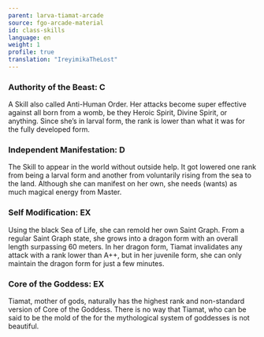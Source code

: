 ```yaml
---
parent: larva-tiamat-arcade
source: fgo-arcade-material
id: class-skills
language: en
weight: 1
profile: true
translation: "IreyimikaTheLost"
---
```


### Authority of the Beast: C

A Skill also called Anti-Human Order.
Her attacks become super effective against all born from a womb, be they Heroic Spirit, Divine Spirit, or anything.
Since she’s in larval form, the rank is lower than what it was for the fully developed form.

### Independent Manifestation: D

The Skill to appear in the world without outside help.
It got lowered one rank from being a larval form and another from voluntarily rising from the sea to the land. Although she can manifest on her own, she needs (wants) as much magical energy from Master.

### Self Modification: EX

Using the black Sea of Life, she can remold her own Saint Graph. From a regular Saint Graph state, she grows into a dragon form with an overall length surpassing 60 meters. In her dragon form, Tiamat invalidates any attack with a rank lower than A++, but in her juvenile form, she can only maintain the dragon form for just a few minutes.

### Core of the Goddess: EX

Tiamat, mother of gods, naturally has the highest rank and non-standard version of Core of the Goddess. There is no way that Tiamat, who can be said to be the mold of the for the mythological system of goddesses is not beautiful.
